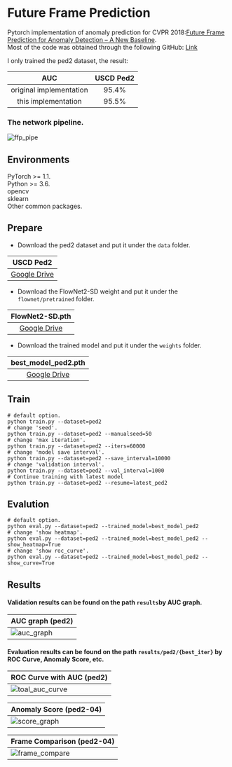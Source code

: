 # Future Frame Prediction 
Pytorch implementation of anomaly prediction for CVPR 2018:[Future Frame Prediction for Anomaly Detection – A New Baseline](https://arxiv.org/pdf/1712.09867.pdf).  
Most of the code was obtained through the following GitHub: [Link](https://github.com/feiyuhuahuo/Anomaly_Prediction)

I only trained the ped2 dataset, the result:  

|     AUC                  |USCD Ped2    |
|:------------------------:|:-----------:|
| original implementation  |95.4%        |
|  this  implementation    |95.5%        |

### The network pipeline.  
![ffp_pipe](https://github.com/SkiddieAhn/SkiddieAhn/assets/52392658/e9ce53b3-6c6f-453e-8b63-b05629c8b9d9)

## Environments  
PyTorch >= 1.1.  
Python >= 3.6.  
opencv  
sklearn  
Other common packages.  

## Prepare
- Download the ped2 dataset and put it under the ```data``` folder.

|     USCD Ped2            |
|:------------------------:|
| [Google Drive](https://drive.google.com/file/d/1lDhPPONJfivF_CtxIA3gg74f7RhNII-h/view?usp=drive_link)   | 

- Download the FlowNet2-SD weight and put it under the ```flownet/pretrained``` folder.

|     FlowNet2-SD.pth            |
|:------------------------:|
| [Google Drive](https://drive.google.com/file/d/1G3p84hzYRTCboNnJTb3iLwIPiHeNg-D_/view?usp=drive_link)   | 

- Download the trained model and put it under the ```weights``` folder.  

|     best_model_ped2.pth          |
|:------------------------:|
| [Google Drive](https://drive.google.com/file/d/1rHwcTnAcbEvHQb38dIK2FYzEleR6yP_a/view)   | 

## Train
```Shell
# default option.
python train.py --dataset=ped2 
# change 'seed'.
python train.py --dataset=ped2 --manualseed=50
# change 'max iteration'.
python train.py --dataset=ped2 --iters=60000
# change 'model save interval'.
python train.py --dataset=ped2 --save_interval=10000
# change 'validation interval'.
python train.py --dataset=ped2 --val_interval=1000
# Continue training with latest model
python train.py --dataset=ped2 --resume=latest_ped2
```
## Evalution
```Shell
# default option.
python eval.py --dataset=ped2 --trained_model=best_model_ped2
# change 'show heatmap'.
python eval.py --dataset=ped2 --trained_model=best_model_ped2 --show_heatmap=True
# change 'show roc_curve'.
python eval.py --dataset=ped2 --trained_model=best_model_ped2 --show_curve=True
```

## Results
#### Validation results can be found on the path ```results```by AUC graph.  
| AUC graph (ped2)                                                                             |
|----------------------------------------------------------------------------------------------------------------------|
|![auc_graph](https://github.com/SkiddieAhn/SkiddieAhn/assets/52392658/9c031b26-170a-4cf0-acee-bcd121e3f601) | 

#### Evaluation results can be found on the path ```results/ped2/{best_iter}``` by ROC Curve, Anomaly Score, etc.

| ROC Curve with AUC (ped2)                                                                               |
|----------------------------------------------------------------------------------------------------------------------|
|![toal_auc_curve](https://github.com/SkiddieAhn/SkiddieAhn/assets/52392658/98443208-415d-4723-b78d-e8296766de32)| 

| Anomaly Score (ped2-04)                                                                               |
|----------------------------------------------------------------------------------------------------------------------|
|![score_graph](https://github.com/SkiddieAhn/SkiddieAhn/assets/52392658/dfe6d801-112e-4189-b315-a8c3981c67b5) | 

| Frame Comparison (ped2-04)                                                                              |
|----------------------------------------------------------------------------------------------------------------------|
|![frame_compare](https://github.com/SkiddieAhn/SkiddieAhn/assets/52392658/bf6b46ac-32d0-4ace-b35e-ab4506ff64e3) | 
